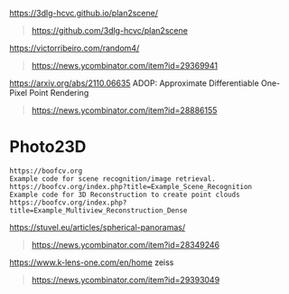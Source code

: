 https://3dlg-hcvc.github.io/plan2scene/
> https://github.com/3dlg-hcvc/plan2scene

https://victorribeiro.com/random4/
> https://news.ycombinator.com/item?id=29369941

https://arxiv.org/abs/2110.06635 ADOP: Approximate Differentiable One-Pixel Point Rendering
> https://news.ycombinator.com/item?id=28886155

# Photo23D

    https://boofcv.org
    Example code for scene recognition/image retrieval. https://boofcv.org/index.php?title=Example_Scene_Recognition
    Example code for 3D Reconstruction to create point clouds https://boofcv.org/index.php?title=Example_Multiview_Reconstruction_Dense

https://stuvel.eu/articles/spherical-panoramas/
> https://news.ycombinator.com/item?id=28349246

https://www.k-lens-one.com/en/home zeiss
> https://news.ycombinator.com/item?id=29393049

